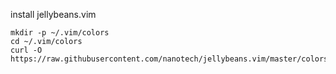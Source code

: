 install jellybeans.vim
```
mkdir -p ~/.vim/colors
cd ~/.vim/colors
curl -O https://raw.githubusercontent.com/nanotech/jellybeans.vim/master/colors/jellybeans.vim
```

